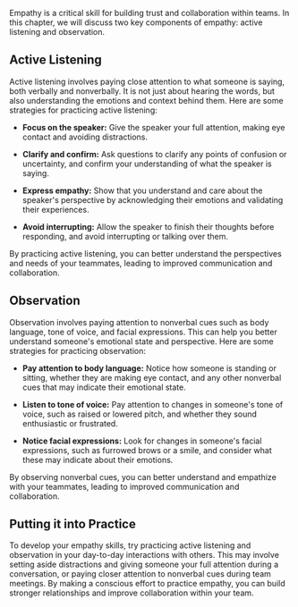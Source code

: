 
Empathy is a critical skill for building trust and collaboration within teams. In this chapter, we will discuss two key components of empathy: active listening and observation.

Active Listening
----------------

Active listening involves paying close attention to what someone is saying, both verbally and nonverbally. It is not just about hearing the words, but also understanding the emotions and context behind them. Here are some strategies for practicing active listening:

* **Focus on the speaker:** Give the speaker your full attention, making eye contact and avoiding distractions.

* **Clarify and confirm:** Ask questions to clarify any points of confusion or uncertainty, and confirm your understanding of what the speaker is saying.

* **Express empathy:** Show that you understand and care about the speaker's perspective by acknowledging their emotions and validating their experiences.

* **Avoid interrupting:** Allow the speaker to finish their thoughts before responding, and avoid interrupting or talking over them.

By practicing active listening, you can better understand the perspectives and needs of your teammates, leading to improved communication and collaboration.

Observation
-----------

Observation involves paying attention to nonverbal cues such as body language, tone of voice, and facial expressions. This can help you better understand someone's emotional state and perspective. Here are some strategies for practicing observation:

* **Pay attention to body language:** Notice how someone is standing or sitting, whether they are making eye contact, and any other nonverbal cues that may indicate their emotional state.

* **Listen to tone of voice:** Pay attention to changes in someone's tone of voice, such as raised or lowered pitch, and whether they sound enthusiastic or frustrated.

* **Notice facial expressions:** Look for changes in someone's facial expressions, such as furrowed brows or a smile, and consider what these may indicate about their emotions.

By observing nonverbal cues, you can better understand and empathize with your teammates, leading to improved communication and collaboration.

Putting it into Practice
------------------------

To develop your empathy skills, try practicing active listening and observation in your day-to-day interactions with others. This may involve setting aside distractions and giving someone your full attention during a conversation, or paying closer attention to nonverbal cues during team meetings. By making a conscious effort to practice empathy, you can build stronger relationships and improve collaboration within your team.
